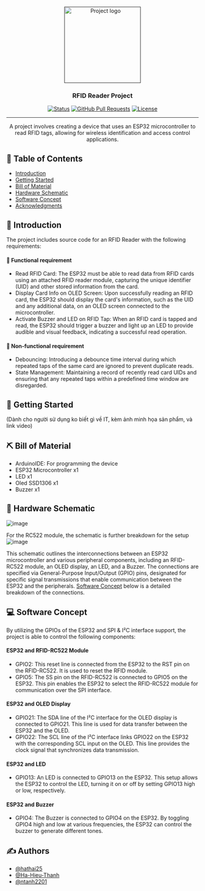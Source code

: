 <p align="center">
  <a href="" rel="noopener">
 <img width=200px height=200px src="https://cdn-icons-png.freepik.com/512/5200/5200104.png" alt="Project logo"></a>
</p>

<h3 align="center">RFID Reader Project</h3>

<div align="center">

[![Status](https://img.shields.io/badge/status-active-success.svg)]()
[![GitHub Pull Requests](https://img.shields.io/github/issues-pr/kylelobo/The-Documentation-Compendium.svg)](https://github.com/hathai25/esp32-rfid-reader/pulls)
[![License](https://img.shields.io/badge/license-MIT-blue.svg)](/LICENSE)

</div>

---

<p align="center"> 
A project involves creating a device that uses an ESP32 microcontroller to read RFID tags, allowing for wireless identification and access control applications.
    <br> 
</p>

## 📝 Table of Contents

- [Introduction](#introduction)
- [Getting Started](#getting-started)
- [Bill of Material](#material)
- [Hardware Schematic](#schematic)
- [Software Concept](#software)
- [Acknowledgments](#acknowledgement)

## 🧐 Introduction <a name = "introduction"></a>

The project includes source code for an RFID Reader with the following requirements:

#### 📃 Functional requirement
- Read RFID Card: The ESP32 must be able to read data from RFID cards using an attached RFID reader module, capturing the unique identifier (UID) and other stored information from the card.
- Display Card Info on OLED Screen: Upon successfully reading an RFID card, the ESP32 should display the card's information, such as the UID and any additional data, on an OLED screen connected to the microcontroller.
- Activate Buzzer and LED on RFID Tap: When an RFID card is tapped and read, the ESP32 should trigger a buzzer and light up an LED to provide audible and visual feedback, indicating a successful read operation.

#### 📃 Non-functional requirement
- Debouncing: Introducing a debounce time interval during which repeated taps of the same card are ignored to prevent duplicate reads.
- State Management: Maintaining a record of recently read card UIDs and ensuring that any repeated taps within a predefined time window are disregarded.

## 🏁 Getting Started <a name = "getting-started"></a>
(Dành cho người sử dụng ko biết gì về IT, kèm ảnh minh họa sản phẩm, và link video)
## ⛏️ Bill of Material <a name = "material"></a>

- ArduinoIDE: For programming the device 
- ESP32 Microcontroller x1
- LED x1
- Oled SSD1306 x1
- Buzzer x1

## 📖 Hardware Schematic <a name = "schematic"></a>
![image](https://github.com/hathai25/esp32-rfid-reader/assets/74005327/3025133f-abe3-4e9e-81df-a4c5b722e4e7)

For the RC522 module, the schematic is further breakdown for the setup
![image](https://github.com/hathai25/esp32-rfid-reader/assets/74005327/c3f74cee-56fc-47e0-ac3f-5b4a888c6100)


This schematic outlines the interconnections between an ESP32 microcontroller and various peripheral components, including an RFID-RC522 module, an OLED display, an LED, and a Buzzer. The connections are specified via General-Purpose Input/Output (GPIO) pins, designated for specific signal transmissions that enable communication between the ESP32 and the peripherals. [Software Concept](#software) below is a detailed breakdown of the connections.


## 💻 Software Concept <a name = "sofware"></a>
By utilizing the GPIOs of the ESP32 and SPI & I²C interface support, the project is able to control the following components: 

#### ESP32 and RFID-RC522 Module

- GPIO2: This reset line is connected from the ESP32 to the RST pin on the RFID-RC522. It is used to reset the RFID module.
- GPIO5: The SS pin on the RFID-RC522 is connected to GPIO5 on the ESP32. This pin enables the ESP32 to select the RFID-RC522 module for communication over the SPI interface.

#### ESP32 and OLED Display

- GPIO21: The SDA line of the I²C interface for the OLED display is connected to GPIO21. This line is used for data transfer between the ESP32 and the OLED.
- GPIO22: The SCL line of the I²C interface links GPIO22 on the ESP32 with the corresponding SCL input on the OLED. This line provides the clock signal that synchronizes data transmission.

#### ESP32 and LED

- GPIO13: An LED is connected to GPIO13 on the ESP32. This setup allows the ESP32 to control the LED, turning it on or off by setting GPIO13 high or low, respectively.

#### ESP32 and Buzzer

- GPIO4: The Buzzer is connected to GPIO4 on the ESP32. By toggling GPIO4 high and low at various frequencies, the ESP32 can control the buzzer to generate different tones.
## ✍️ Authors <a name = "authors"></a>

- [@hathai25](https://github.com/hathai25)
- [@Ha-Hieu-Thanh](https://github.com/Ha-Hieu-Thanh)
- [@ntanh2201](https://github.com/ntanh2201)
